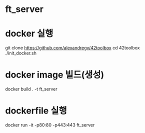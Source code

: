 # ft_server

# docker 실행
git clone https://github.com/alexandregv/42toolbox
cd 42toolbox
./init_docker.sh

# docker image 빌드(생성)
docker build . -t ft_server

# dockerfile 실행
docker run -it -p80:80 -p443:443 ft_server
